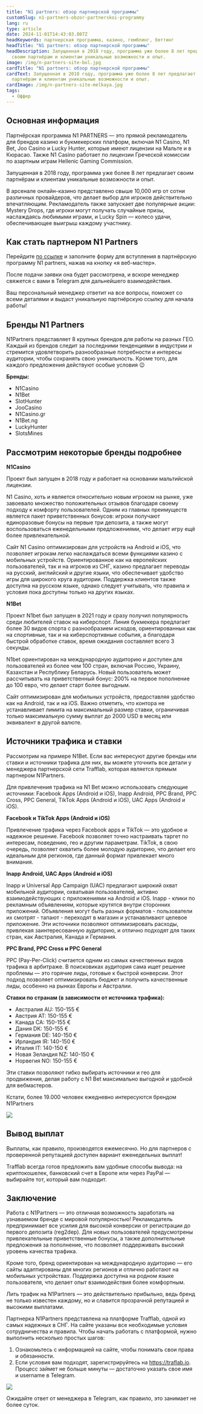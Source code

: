 ```yaml
---
title: "N1 partners: обзор партнерской программы"
customSlug: n1-partners-obzor-partnerskoi-programmy
lang: ru
type: article
date: 2024-11-01T14:43:03.807Z
headKeywords: партнерская программа, казино, гемблинг, беттинг
headTitle: "N1 partners: обзор партнерской программы"
headDescription: Запущенная в 2018 году, программа уже более 8 лет предлагает
  своим партнёрам и клиентам уникальные возможности и опыт.
image: /img/n-partners-site-bol.jpg
cardTitle: "N1 partners: обзор партнерской программы"
cardText: Запущенная в 2018 году, программа уже более 8 лет предлагает своим
  партнёрам и клиентам уникальные возможности и опыт.
cardImage: /img/n-partners-site-melkaya.jpg
tags:
  - Оффер
---
```

## Основная информация 

Партнёрская программа N1 PARTNERS — это прямой рекламодатель для брендов казино и букмекерских платформ, включая N1 Casino, N1 Bet, Joo Casino и Lucky Hunter, которые имеют лицензии на Мальте и в Кюрасао. Также N1 Casino работает по лицензии Греческой комиссии по азартным играм Hellenic Gaming Commission.

Запущенная в 2018 году, программа уже более 8 лет предлагает своим партнёрам и клиентам уникальные возможности и опыт. 

В арсенале онлайн-казино представлено свыше 10,000 игр от сотни различных провайдеров, что делает выбор для игроков действительно впечатляющим. Рекламодатель также запускает две популярные акции: Mystery Drops, где игроки могут получать случайные призы, наслаждаясь любимыми играми, и Lucky Spin — колесо удачи, обеспечивающее выигрыш каждому участнику.

## Как стать партнером N1 Partners

Перейдите [по ссылке](https://trafflab.io/ru/) и заполните форму для вступления в партнёрскую программу N1 partners, нажав на кнопку «я веб-мастер».

После подачи заявки она будет рассмотрена, и вскоре менеджер свяжется с вами в Telegram для дальнейшего взаимодействия.

Ваш персональный менеджер ответит на все вопросы, поможет со всеми деталями и выдаст уникальную партнёрскую ссылку для начала работы!

## Бренды N1 Partners

N1Partners представляет 8 крупных брендов для работы на разных ГЕО. Каждый из брендов следит за последними тенденциями в индустрии и стремится удовлетворить разнообразные потребности и интересы аудитории, чтобы сохранять свою уникальность. Кроме того, для каждого предложения действуют особые условия 😉

**Бренды:**

* N1Casino
* N1Bet
* SlotHunter
* JooCasino 
* N1Casino.gr
* N1Bet.ng
* LuckyHunter
* SlotsMines 

## Рассмотрим некоторые бренды подробнее

**N1Casino**

Проект был запущен в 2018 году и работает на основании мальтийской лицензии.

N1 Casino, хоть и является относительно новым игроком на рынке, уже завоевало множество положительных отзывов благодаря своему подходу к комфорту пользователей. Одним из главных преимуществ является пакет приветственных бонусов: игроки получают единоразовые бонусы на первые три депозита, а также могут воспользоваться еженедельными предложениями, что делает игру ещё более привлекательной.

Сайт N1 Casino оптимизирован для устройств на Android и iOS, что позволяет игрокам легко наслаждаться всеми функциями казино с мобильных устройств. Ориентированное как на европейских пользователей, так и на игроков из СНГ, казино предлагает переводы на русский, английский и другие языки, что обеспечивает удобство игры для широкого круга аудитории. Поддержка клиентов также доступна на русском языке, однако следует учитывать, что правила и условия пока доступны только на других языках.

**N1Bet**

Проект N1bet был запущен в 2021 году и сразу получил популярность среди любителей ставок на киберспорт. Линия букмекера предлагает более 30 видов спорта с разнообразием исходов, ориентированных как на спортивные, так и на киберспортивные события, а благодаря быстрой обработке ставок, время ожидания составляет всего 3 секунды.

N1bet ориентирован на международную аудиторию и доступен для пользователей из более чем 100 стран, включая Россию, Украину, Казахстан и Республику Беларусь. Новый пользователь может рассчитывать на приветственный бонус: 200% на первое пополнение до 100 евро, что делает старт более выгодным. 

Сайт оптимизирован для мобильных устройств, предоставляя удобство как на Android, так и на iOS. Важно отметить, что контора не устанавливает лимита на максимальный размер ставки, ограничивая только максимальную сумму выплат до 2000 USD в месяц или эквивалент в другой валюте.

## Источники трафика и ставки

Рассмотрим на примере N1Bet. Если вас интересуют другие бренды или ставки и источники трафика для них, вы можете уточнить все детали у менеджера партнерской сети Trafflab, которая является прямым партнером N1Partners.

Для привлечения трафика на N1 Bet можно использовать следующие источники: Facebook Apps (Android и iOS), Inapp Android, PPC Brand, PPC Cross, PPC General, TikTok Apps (Android и iOS), UAC Apps (Android и iOS).

**Facebook и TikTok Apps (Android и iOS)**

Привлечение трафика через Facebook apps и TikTok — это удобное и надежное решение. Facebook позволяет точно настраивать таргет по интересам, поведению, гео и другим параметрам. TikTok, в свою очередь, позволяет охватить более молодую аудиторию, что делает его идеальным для регионов, где данный формат привлекает много внимания.

**Inapp Android, UAC Apps (Android и iOS)**

Inapp и Universal App Campaign (UAC) предлагают широкий охват мобильной аудитории, охватывая пользователей, активно взаимодействующих с приложениями на Android и iOS. Inapp - клики по рекламным объявлениям, которые крутятся внутри сторонних приложений. Объявления могут быть разных форматов - пользователи их смотрят - тапают - переходят в магазин и устанавливают целевое приложение. Эти источники позволяют оптимизировать расходы, привлекая заинтересованную аудиторию, и отлично подходят для таких стран, как Австралия, Канада и Германия.

**PPC Brand, PPC Cross и PPC General**

PPC (Pay-Per-Click) считается одним из самых качественных видов трафика в арбитраже. В поисковиках аудитория сама ищет решение проблемы — это горячие лиды, готовые к быстрой конверсии. Этот подход позволяет оптимизировать бюджет и получить качественные лиды, особенно на рынках Европы и Австралии.

**Ставки по странам (в зависимости от источника трафика):**

* Австралия AU: 150-155 €
* Австрия AT: 150-155 €
* Канада CA: 150-155 €
* Дания DK: 150-155 €
* Германия DE: 140-150 €
* Ирландия IR: 140-150 €
* Италия IT: 140-150 €
* Новая Зеландия NZ: 140-150 €
* Норвегия NO: 150-155 €

Эти ставки позволяют гибко выбирать источники и гео для продвижения, делая работу с N1 Bet максимально выгодной и удобной для вебмастеров.

Кстати, более 19.000 человек ежедневно интересуются брендом N1Partners

![](https://lh7-rt.googleusercontent.com/docsz/AD_4nXcTcO6076zmRiqdISUov3Z7HN5dKX5objw8EsBGTJe7qaaIyzajwXYyVFMaSTFbNy9vkjRYMN53Qxw8vmmmpvtks1xyqtTKNTlraNeRnAmqYaHn53TXVYCeg_zXX2YRXouFl5aTKGyPnBt9Q6AfDlU_yE7H?key=ctBlRtjX9ZXkX_T8F4BF3Dy8)

## Вывод выплат

Выплаты, как правило, производятся ежемесячно. Но для партнеров с проверенной репутацией доступен вариант еженедельных выплат!

Trafflab всегда готов предложить вам удобные способы вывода: на криптокошелек, банковский счет в Европе или через PayPal — выбирайте тот, который вам подходит.

## Заключение 

Работа с N1Partners — это отличная возможность заработать на узнаваемом бренде с мировой популярностью! Рекламодатель предпринимает все усилия для высокой конверсии от регистрации до первого депозита (reg2dep). Для новых пользователей предусмотрены привлекательные приветственные бонусы, а также дополнительные предложения за пополнение, что позволяет поддерживать высокий уровень качества трафика.

Кроме того, бренд ориентирован на международную аудиторию — его сайты адаптированы для многих регионов и отлично работают на мобильных устройствах. Поддержка доступна на родном языке пользователя, что делает опыт взаимодействия более комфортным.

Лить трафик на N1Partners — это действительно прибыльно, ведь бренд не только известен каждому, но и славится прозрачной репутацией и высокими выплатами.

Партнерка N1Partners представлена на платформе Trafflab, одной из самых надежных в СНГ. На сайте указаны все необходимые условия сотрудничества и правила. Чтобы начать работать с платформой, нужно выполнить несколько простых шагов:

1. Ознакомьтесь с информацией на сайте, чтобы понимать свои права и обязанности.
2. Если условия вам подходят, зарегистрируйтесь на https://traflab.io. Процесс займет не больше минуты — достаточно указать свое имя и username в Telegram.

![](https://lh7-rt.googleusercontent.com/docsz/AD_4nXdMlG8s-FaZl5VQU3vpE_ogRw88fJ38ivCB7HOCcoPDX2u4h7BrWsJofuhFSD_PENwxI_2gtmIMq9ErPgSCMOEcD3HjkZdPPs2mgxC9im2zi_PGQK79RM11xt1XTIPlH29ljbjQ-xU8LstbuB2pNjSwTL68?key=ctBlRtjX9ZXkX_T8F4BF3Dy8)

Ожидайте ответ от менеджера в Telegram, как правило, это занимает не более суток.